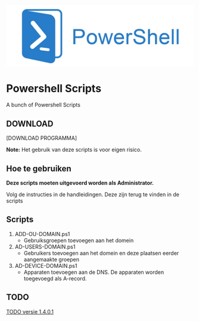 ![Logo](assets/powershell.jpg?raw=true "Logo SSP")
# Powershell Scripts

A bunch of Powershell Scripts

## DOWNLOAD
[DOWNLOAD PROGRAMMA]

**Note:** Het gebruik van deze scripts is voor eigen risico.

## Hoe te gebruiken
**Deze scripts moeten uitgevoerd worden als Administrator.**

Volg de instructies in de handleidingen. Deze zijn terug te vinden in de scripts

## Scripts
1. ADD-OU-DOMAIN.ps1
    * Gebruiksgroepen toevoegen aan het domein
2. AD-USERS-DOMAIN.ps1
    * Gebruikers toevoegen aan het domein en deze plaatsen eerder aangemaakte groepen
3. AD-DEVICE-DOMAIN.ps1
	* Apparaten toevoegen aan de DNS. De apparaten worden toegevoegd als A-record.


## TODO
[TODO versie 1.4.0.1](TODO.md)
